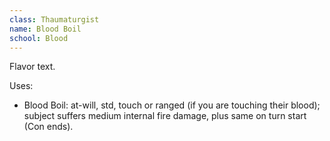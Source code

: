 ```yaml
---
class: Thaumaturgist
name: Blood Boil
school: Blood
---
```


Flavor text.

Uses:
- Blood Boil: at-will, std, touch or ranged (if you are touching their blood); subject suffers medium internal fire damage, plus same on turn start (Con ends).